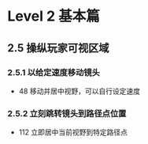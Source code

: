 
# Level 2 基本篇
## 2.5 操纵玩家可视区域

### 2.5.1 以给定速度移动镜头
* 48 移动并居中视野，可以自行设定速度

### 2.5.2 立刻跳转镜头到路径点位置
* 112 立即居中当前视野到特定路径点